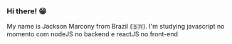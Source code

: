 ### Hi there! 😁

My name is Jackson Marcony from Brazil (🇧🇷). I'm studying javascript no momento com nodeJS no backend e reactJS no front-end

